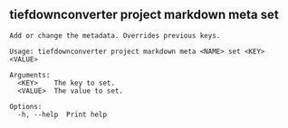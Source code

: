 ## tiefdownconverter project markdown meta set

```
Add or change the metadata. Overrides previous keys.

Usage: tiefdownconverter project markdown meta <NAME> set <KEY> <VALUE>

Arguments:
  <KEY>    The key to set.
  <VALUE>  The value to set.

Options:
  -h, --help  Print help
```

